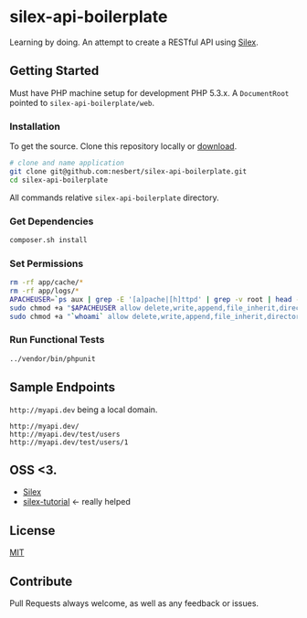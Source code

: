 silex-api-boilerplate
==============

Learning by doing. An attempt to create a RESTful API using [Silex](http://silex.sensiolabs.org).

## Getting Started

Must have PHP machine setup for development PHP 5.3.x. A `DocumentRoot` pointed to `silex-api-boilerplate/web`.

### Installation

To get the source. Clone this repository locally or [download](https://github.com/nesbert/silex-api-boilerplate/archive/master.zip).

```bash
# clone and name application
git clone git@github.com:nesbert/silex-api-boilerplate.git
cd silex-api-boilerplate
```
All commands relative `silex-api-boilerplate` directory.

### Get Dependencies

```bash
composer.sh install
```

### Set Permissions

```bash
rm -rf app/cache/*
rm -rf app/logs/*
APACHEUSER=`ps aux | grep -E '[a]pache|[h]ttpd' | grep -v root | head -1 | cut -d\  -f1`
sudo chmod +a "$APACHEUSER allow delete,write,append,file_inherit,directory_inherit" app/cache app/logs
sudo chmod +a "`whoami` allow delete,write,append,file_inherit,directory_inherit" app/cache app/logs
```

### Run Functional Tests

```bash
../vendor/bin/phpunit
```

## Sample Endpoints

`http://myapi.dev` being a local domain.

```
http://myapi.dev/
http://myapi.dev/test/users
http://myapi.dev/test/users/1
```

## OSS <3.

- [Silex](http://silex.sensiolabs.org)
- [silex-tutorial](https://github.com/georgiana-gligor/silex-tutorial) <- really helped

## License

[MIT](http://opensource.org/licenses/MIT)

## Contribute

Pull Requests always welcome, as well as any feedback or issues.
